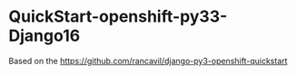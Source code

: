 QuickStart-openshift-py33-Django16
==================================

Based on the https://github.com/rancavil/django-py3-openshift-quickstart
